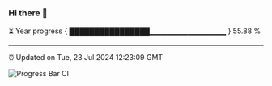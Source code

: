 ### Hi there 👋

⏳ Year progress { ████████████████▁▁▁▁▁▁▁▁▁▁▁▁▁▁ } 55.88 %

---

⏰ Updated on Tue, 23 Jul 2024 12:23:09 GMT

![Progress Bar CI](https://github.com/liununu/liununu/workflows/Progress%20Bar%20CI/badge.svg)
